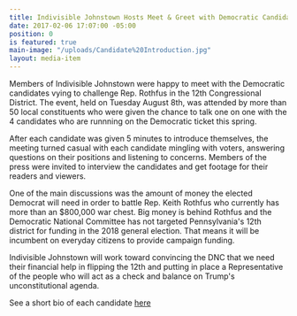 ```yaml
---
title: Indivisible Johnstown Hosts Meet & Greet with Democratic Candidates.
date: 2017-02-06 17:07:00 -05:00
position: 0
is featured: true
main-image: "/uploads/Candidate%20Introduction.jpg"
layout: media-item
---
```


Members of Indivisible Johnstown were happy to meet with the Democratic candidates vying to challenge Rep. Rothfus in the 12th Congressional District.  The event, held on Tuesday August 8th, was attended by more than 50 local constituents who were given the chance to talk one on one with the 4 candidates who are runnning on the Democratic ticket this spring.

After each candidate was given 5 minutes to introduce themselves, the meeting turned casual with each candidate mingling with voters, answering questions on their positions and listening to concerns.   Members of the press were invited to interview the candidates and get footage for their readers and viewers.

One of the main discussions was the amount of money the elected Democrat will need in order to battle Rep. Keith Rothfus who currently has more than an $800,000 war chest.  Big money is behind Rothfus and the Democratic National Committee has not targeted Pennsylvania's 12th district for funding in the 2018 general election.  That means it will be incumbent on everyday citizens to provide campaign funding.

Indivisible Johnstown will work toward convincing the DNC that we need their financial help in flipping the 12th and putting in place a Representative of the people who will act as a check and balance on Trump's unconstitutional agenda.

See a short bio of each candidate [here](http://indivisiblejohnstown.org/event/2017/06/01/meet-candidates.html) 
